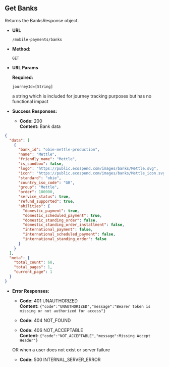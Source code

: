 Get Banks
----
Returns the BanksResponse object.

* **URL**

  `/mobile-payments/banks`

* **Method:**

  `GET`

* **URL Params**

  **Required:**

  `journeyId=[String]`

  a string which is included for journey tracking purposes but has no functional impact

* **Success Responses:**

    * **Code:** 200 <br />
      **Content:** Bank data

```json
{
  "data": [
    {
      "bank_id": "obie-mettle-production",
      "name": "Mettle",
      "friendly_name": "Mettle",
      "is_sandbox": false,
      "logo": "https://public.ecospend.com/images/banks/Mettle.svg",
      "icon": "https://public.ecospend.com/images/banks/Mettle_icon.svg",
      "standard": "obie",
      "country_iso_code": "GB",
      "group": "Mettle",
      "order": 100000,
      "service_status": true,
      "refund_supported": true,
      "abilities": {
        "domestic_payment": true,
        "domestic_scheduled_payment": true,
        "domestic_standing_order": false,
        "domestic_standing_order_installment": false,
        "international_payment": false,
        "international_scheduled_payment": false,
        "international_standing_order": false
      }
    }
  ],
  "meta": {
    "total_count": 68,
    "total_pages": 1,
    "current_page": 1
  }
}
```

* **Error Responses:**

    * **Code:** 401 UNAUTHORIZED <br/>
      **Content:** `{"code":"UNAUTHORIZED","message":"Bearer token is missing or not authorized for access"}`

    * **Code:** 404 NOT_FOUND <br/>

    * **Code:** 406 NOT_ACCEPTABLE <br/>
      **Content:** `{"code":"NOT_ACCEPTABLE","message":Missing Accept Header"}`

  OR when a user does not exist or server failure

    * **Code:** 500 INTERNAL_SERVER_ERROR <br/>




